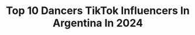 ---
title: Top 10 Dancers TikTok Influencers In Argentina In 2024
description: >-
  Find top dancers TikTok influencers in Argentina in 2024. Most popular hashtags: #parati #dancer #fyp #foryou.
platform: TikTok
hits: 22
text_top: Analyze the top-rated TikTok profiles on inBeat.
text_bottom: Our platform has 22 TikTok influencers like this in Argentina for you to contact.
profiles:
  - username: "lucasalvarezpole"
    fullname: >-
      Lucas Alvarez
    bio: >-
      📍Pole Dancer 👠 Exotic Dancer 🎭 Pole Comedy 🇦🇷 Argentino
    location: "Argentina"
    followers: 5114
    engagement: 1835
    commentsToLikes: 0.053618
    id: ckd6ymi4uwrfk0j23w17eszun
    verified: false
    hashtags: "#pole, #acrobatic, #dancer, #polesport"
  - username: "vaffernandez"
    fullname: >-
      V A L E N T I N A ✨
    bio: >-
      Holi :) síganme en insta 👉@vaffernandez ✨ Bailarina & Pole dancer🥇🇦🇷
    location: "Argentina"
    followers: 20000
    engagement: 2235
    commentsToLikes: 0.014276
    id: ckb9foloe49tm0j23o6qcwg91
    verified: false
    hashtags: "#storytime, #argentina, #danza, #viral"
  - username: "siguealconejonegro"
    fullname: >-
      Conejo
    bio: >-
      🌈Ecléctica🌈 Exotic Weirdo👠 Love Anime🎴 Pole Dancer 💪 SIGANME EN INSTAGRAM ☺
    location: "Argentina"
    followers: 113300
    engagement: 1303
    commentsToLikes: 0.014432
    id: ckb9ofe32it7u0j23y2f2z4yf
    verified: false
    hashtags: "#heels, #weeb, #trend, #poledanc"
  - username: "nurifari"
    fullname: >-
      Nurii Fariña
    bio: >-
      Pole dancer 💃 Exótica 👠 Estoy loca 🇦🇷 Ig: @nuriif
    location: "Argentina"
    followers: 147800
    engagement: 317
    commentsToLikes: 0.012627
    id: ckb9ofdlwit3q0j234tksdhr6
    verified: false
    hashtags: "#pole, #pleaser, #fyp, #parati"
  - username: "mica.arnold"
    fullname: >-
      Mica.arnold
    bio: >-
      Clases de Kpop ig: mica.arnold Meta: 200k 💕 ✨ All Pronouns ✨ 🏳️‍🌈
    location: "Argentina"
    followers: 131700
    engagement: 2144
    commentsToLikes: 0.013132
    id: ckd62hb631sm80j23xoamctmk
    verified: false
    hashtags: "#dance, #kpoper, #bailar, #kpop"
  - username: "ramadominguez7"
    fullname: >-
      ramadominguez7
    bio: >-
      bailarin 16🇦🇷 🏳️‍🌈 con la comedia me iba bien pero me di cringe y abandonewe
    location: "Argentina"
    followers: 16900
    engagement: 1608
    commentsToLikes: 0.023804
    id: ckc91xynbs7u80j233w1lqysz
    verified: false
    hashtags: "#lgbt, #bailarin, #latino, #baile"
  - username: "heartnixie"
    fullname: >-
      @heartnixieoficial
    bio: >-
      Bailarina instructora de twerk❤️ @heartnixie YouTube https://youtu.be/2BsR-1V4
    location: "Argentina"
    followers: 9739
    engagement: 311
    commentsToLikes: 0.048043
    id: ckc7oj2krugmv0j23pij1yqtc
    verified: false
    hashtags: "#twerk, #cordobaargentina, #parati, #verano"
  - username: "jonymontiel"
    fullname: >-
      Jony Montiel
    bio: >-
      🇦🇷 Argentina-Formosa 💚 Love is Love 😍 No sigas tus sueños, Seguime a mi 😎
    location: "Argentina"
    followers: 3541
    engagement: 875
    commentsToLikes: 0.039148
    id: ckcpqvs29kgwc0j23ma4t3i3l
    verified: false
    hashtags: "#destacame, #duos, #paratiktok, #pegar"
  - username: "natipoledance"
    fullname: >-
      Natipoledance
    bio: >-
      IG @natipoledance Intructora de POLE DANCE 💪🏻🦋💫⚡️ 🤸🏼‍♀️
    location: "Argentina"
    followers: 60600
    engagement: 747
    commentsToLikes: 0.015426
    id: ck83k3f9l90hl0j784iz35nwf
    verified: false
    hashtags: "#poledanceroftiktok, #dancers, #fitnessgirl, #clasesdepole"
  - username: "giselainda"
    fullname: >-
      Gisela Inda
    bio: >-
      #CLAN CARIPELAS 👹👹 #CLAN DESVIRTUADOS😏😏
    location: "Argentina"
    followers: 35100
    engagement: 1216
    commentsToLikes: 0.237315
    id: ckbanujgtenta0j23chiz6fvh
    verified: false
    hashtags: "#foryou, #whatsapp, #humor, #viral"
---